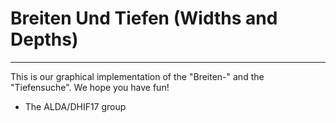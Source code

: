 # Breiten Und Tiefen (Widths and Depths)
---

This is our graphical implementation of the "Breiten-" and the "Tiefensuche".
We hope you have fun!

- The ALDA/DHIF17 group